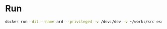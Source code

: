 # Run

```bash
docker run -dit --name ard --privileged -v /dev:/dev -v ~/work:/src esromneb/arduino:1  
```
